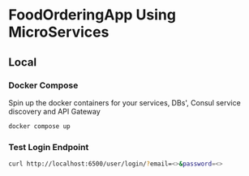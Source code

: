 # FoodOrderingApp Using MicroServices

## Local

### Docker Compose

Spin up the docker containers for your services, DBs', Consul service discovery and API Gateway
```bash
docker compose up
```

### Test Login Endpoint
```bash
curl http://localhost:6500/user/login/?email=<>&password=<>
```